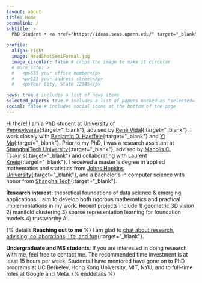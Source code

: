 ```yaml
---
layout: about
title: Home
permalink: /
subtitle: >
  PhD Student • <a href="https://ideas.seas.upenn.edu/" target="_blank">Innovation in Data Engineering and Science (IDEAS)</a> • <a href="https://www.upenn.edu/" target="_blank">University of Pennsylvania</a> • <a href="mailto:tjding@upenn.edu"> Email: tjding@upenn.edu</a>

profile:
  align: right
  image: HeadShotSemiFormal.jpg
  image_circular: false # crops the image to make it circular
  # more_info: >
  #   <p>555 your office number</p>
  #   <p>123 your address street</p>
  #   <p>Your City, State 12345</p>

news: true # includes a list of news items
selected_papers: true # includes a list of papers marked as "selected={true}"
social: false # includes social icons at the bottom of the page
---
```


<!-- Write your biography here. Tell the world about yourself. Link to your favorite [subreddit](http://reddit.com). You can put a picture in, too. The code is already in, just name your picture `prof_pic.jpg` and put it in the `img/` folder.

Put your address / P.O. box / other info right below your picture. You can also disable any of these elements by editing `profile` property of the YAML header of your `_pages/about.md`. Edit `_bibliography/papers.bib` and Jekyll will render your [publications page](/al-folio/publications/) automatically.

Link to your social media connections, too. This theme is set up to use [Font Awesome icons](https://fontawesome.com/) and [Academicons](https://jpswalsh.github.io/academicons/), like the ones below. Add your Facebook, Twitter, LinkedIn, Google Scholar, or just disable all of them. -->

Hi there! I am a PhD student at [University of Pennsylvania](https://www.upenn.edu/){:target="\_blank"}, advised by [René Vidal](http://cis.jhu.edu/~rvidal/){:target="\_blank"}. I work closely with [Benjamin D. Haeffele](https://www.cis.jhu.edu/~haeffele/){:target="\_blank"} and [Yi Ma](http://people.eecs.berkeley.edu/~yima/){:target="\_blank"}. Prior to my PhD, I was a research assistant at [ShanghaiTech University](https://sist.shanghaitech.edu.cn/sist_en/){:target="\_blank"}, advised by [Manolis C. Tsakiris](https://sites.google.com/site/manolisctsakiris/){:target="\_blank"} and collaborating with [Laurent Kneip](https://mpl.sist.shanghaitech.edu.cn/Director.html){:target="\_blank"}. I received a master's degree in applied mathematics and statistics from [Johns Hopkins University](https://www.jhu.edu/){:target="\_blank"}, and a bachelor's in computer science with honor from [ShanghaiTech](https://sist.shanghaitech.edu.cn/sist_en/){:target="\_blank"}.

<!-- My research interests lie in the theoretical foundations of machine learning and data science as well as emerging applications. As such, I aim to develop both rigorous mathematics and practical implementations in my work. In particular, my recent work can be categorized into: 1) geometric 3D vision 2) manifold clustering 3) sparse representation learning for foundation models 4) trustworthy AI. -->
**Research interest**: theoretical foundations of data science & emerging applications. I aim to develop both rigorous mathematics and practical implementations in my work. Recent projects include 1) geometric 3D vision 2) manifold clustering 3) sparse representation learning for foundation models 4) trustworthy AI.
<!-- In particular, I study manifold learning and clustering, 3D vision and robotics. -->



{% details **Reaching out to me** %}
I am glad to [chat about research, advising, collaborations, life, and fun](https://calendar.app.google/nvvmk8SyRUcHKMvg9){:target="\_blank"}. 

**Undergraduate and MS students**: If you are interested in doing research with me, feel free to contact me. The recommended time investment is at least 15 hours per week. Students I have mentored have gone on to PhD programs at UC Berkeley, Hong Kong University, MIT, NYU, and to full-time roles at Google and Meta.
{% enddetails %}
